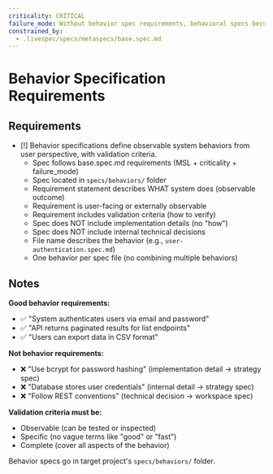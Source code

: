 ```yaml
---
criticality: CRITICAL
failure_mode: Without behavior spec requirements, behavioral specs become implementation details rather than observable outcomes
constrained_by:
  - .livespec/specs/metaspecs/base.spec.md
---
```


# Behavior Specification Requirements

## Requirements
- [!] Behavior specifications define observable system behaviors from user perspective, with validation criteria.
  - Spec follows base.spec.md requirements (MSL + criticality + failure_mode)
  - Spec located in `specs/behaviors/` folder
  - Requirement statement describes WHAT system does (observable outcome)
  - Requirement is user-facing or externally observable
  - Requirement includes validation criteria (how to verify)
  - Spec does NOT include implementation details (no "how")
  - Spec does NOT include internal technical decisions
  - File name describes the behavior (e.g., `user-authentication.spec.md`)
  - One behavior per spec file (no combining multiple behaviors)

## Notes

**Good behavior requirements:**
- ✅ "System authenticates users via email and password"
- ✅ "API returns paginated results for list endpoints"
- ✅ "Users can export data in CSV format"

**Not behavior requirements:**
- ❌ "Use bcrypt for password hashing" (implementation detail → strategy spec)
- ❌ "Database stores user credentials" (internal detail → strategy spec)
- ❌ "Follow REST conventions" (technical decision → workspace spec)

**Validation criteria must be:**
- Observable (can be tested or inspected)
- Specific (no vague terms like "good" or "fast")
- Complete (cover all aspects of the behavior)

Behavior specs go in target project's `specs/behaviors/` folder.
